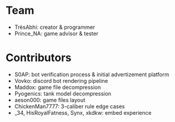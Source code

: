 # Team

- TrèsAbhi: creator & programmer
- Prince_NA: game advisor & tester

# Contributors

- S0AP: bot verification process & initial advertizement platform
- Vovko: discord bot rendering pipeline
- Maddox: game file decompression
- Pyogenics: tank model decompression
- aeson000: game files layout
- ChickenMan7777: 3-caliber rule edge cases
- \_34, HisRoyalFatness, Synx, xkdkw: embed experience
